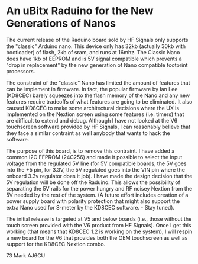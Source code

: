 # An uBitx Raduino for the New Generations of Nanos

The current release of the Raduino board sold by HF Signals only supports the "classic" Arduino nano. This device only has 32kb (actually 30kb with bootloader) of flash, 2kb of sram, and runs at 16mhz. The Classic Nano does have 1kb of EEPROM and is 5V signal compatible which prevents a "drop in replacement" by the new generation of Nano compatible footprint processors. 

The constraint of the "classic" Nano has limited the amount of features that can be implement in firmware. In fact, the popular firmware by Ian Lee (KD8CEC) barely squeezes into the flash memory of the Nano and any new features require tradeoffs of what features are going to be eliminated. It also caused KD8CEC to make some architectural decisions where the UX is implemented on the Nextion screen using some features (i.e. timers) that are difficult to extend and debug. Although I have not looked at the V6 touchscreen software provided by HF Signals, I can reasonably believe that they face a similar contraint as well anybody that wants to hack the software.

The purpose of this board, is to remove this contraint. I have added a common I2C EEPROM (24C256) and made it possible to select the input voltage from the regulated 5V line (for 5V compatible boards, the 5V goes into the +5 pin, for 3.3V, the 5V regulated goes into the VIN pin where the onboard 3.3v regulator does it job). I have made the design decision that the 5V regulation will be done off the Raduino. This allows the possibility of separating the 5V rails for the power hungry and RF noisey Nextion from the 5V needed by the rest of the system. (A future effort includes creation of a power supply board with polarity protection that might also support the extra Nano used for S-meter by the KD8CEC software. - Stay tuned).

The initial release is targeted at V5 and below boards (i.e., those without the touch screen provided with the V6 product from HF Signals). Once I get this working (that means that  KD8CEC 1.2 is working on the system), I will respin a new board for the V6 that provides both the OEM touchscreen as well as support for the KD8CEC Nextion combo.

73
Mark
AJ6CU 
